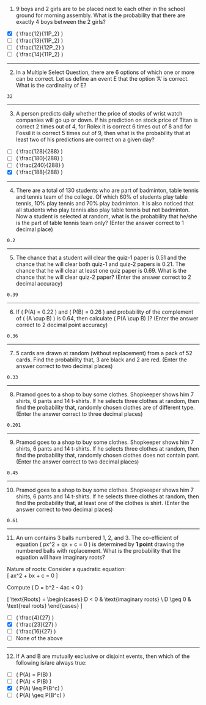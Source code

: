 
 1) 9 boys and 2 girls are to be placed next to each other in the school ground for morning assembly. What is the probability that there are exactly 4 boys between the 2 girls?  

- [x] \( \frac{12}{11P_2} \)  
- [ ] \( \frac{13}{11P_2} \)  
- [ ] \( \frac{12}{12P_2} \)  
- [ ] \( \frac{14}{11P_2} \)  

---

2) In a Multiple Select Question, there are 6 options of which one or more can be correct. Let us define an event E that the option ‘A’ is correct. What is the cardinality of E?  
```
32
```
---

3) A person predicts daily whether the price of stocks of wrist watch companies will go up or down. If his prediction on stock price of Titan is correct 2 times out of 4, for Rolex it is correct 6 times out of 8 and for Fossil it is correct 5 times out of 9, then what is the probability that at least two of his predictions are correct on a given day?  

- [ ] \( \frac{128}{288} \)  
- [ ] \( \frac{180}{288} \)  
- [ ] \( \frac{240}{288} \)  
- [x] \( \frac{188}{288} \)  

---

 4) There are a total of 130 students who are part of badminton, table tennis and tennis team of the college. Of which 60% of students play table tennis, 10% play tennis and 70% play badminton. It is also noticed that all students who play tennis also play table tennis but not badminton. Now a student is selected at random, what is the probability that he/she is the part of table tennis team only? (Enter the answer correct to 1 decimal place)  
```
0.2
```

---

5) The chance that a student will clear the quiz-1 paper is 0.51 and the chance that he will clear both quiz-1 and quiz-2 papers is 0.21. The chance that he will clear at least one quiz paper is 0.69. What is the chance that he will clear quiz-2 paper? (Enter the answer correct to 2 decimal accuracy)  
```
0.39
```
---  

6) If \( P(A) = 0.22 \) and \( P(B) = 0.26 \) and probability of the complement of \( (A \cup B) \) is 0.64, then calculate \( P(A \cup B) \)? (Enter the answer correct to 2 decimal point accuracy)  
```
0.36
```
---  

7) 5 cards are drawn at random (without replacement) from a pack of 52 cards. Find the probability that, 3 are black and 2 are red. (Enter the answer correct to two decimal places)  
```
0.33
```
---  

8) Pramod goes to a shop to buy some clothes. Shopkeeper shows him 7 shirts, 6 pants and 14 t-shirts. If he selects three clothes at random, then find the probability that, randomly chosen clothes are of different type. (Enter the answer correct to three decimal places)  
```
0.201
```
---  

 9) Pramod goes to a shop to buy some clothes. Shopkeeper shows him 7 shirts, 6 pants and 14 t-shirts. If he selects three clothes at random, then find the probability that, randomly chosen clothes does not contain pant. (Enter the answer correct to two decimal places)  
```
0.45
```
---  

10) Pramod goes to a shop to buy some clothes. Shopkeeper shows him 7 shirts, 6 pants and 14 t-shirts. If he selects three clothes at random, then find the probability that, at least one of the clothes is shirt. (Enter the answer correct to two decimal places)  
```
0.61
```
---

11) An urn contains 3 balls numbered 1, 2, and 3. The co-efficient of equation \( px^2 + qx + c = 0 \) is determined by **1 point** drawing the numbered balls with replacement. What is the probability that the equation will have imaginary roots?

Nature of roots:
Consider a quadratic equation:  
\[ ax^2 + bx + c = 0 \]  

Compute \( D = b^2 - 4ac < 0 \)  

\[
\text{Roots} = 
\begin{cases} 
D < 0 & \text{imaginary roots} \\ 
D \geq 0 & \text{real roots} 
\end{cases}
\]

- [ ] \( \frac{4}{27} \)  
- [x] \( \frac{23}{27} \)  
- [ ] \( \frac{16}{27} \)  
- [ ] None of the above  

---

12) If A and B are mutually exclusive or disjoint events, then which of the following is/are always true:

- [ ] \( P(A) = P(B) \)  
- [ ] \( P(A) < P(B) \)  
- [x] \( P(A) \leq P(B^c) \)  
- [ ] \( P(A) \geq P(B^c) \)  

